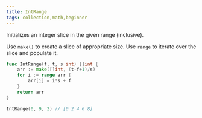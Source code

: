 ```yaml
---
title: IntRange
tags: collection,math,beginner
---
```


Initializes an integer slice in the given range (inclusive).

Use `make()` to create a slice of appropriate size.
Use `range` to iterate over the slice and populate it.

```go
func IntRange(f, t, s int) []int {
	arr := make([]int, (t-f+1)/s)
	for i := range arr {
		arr[i] = i*s + f
	}
	return arr
}
```

```go
IntRange(0, 9, 2) // [0 2 4 6 8]
```
